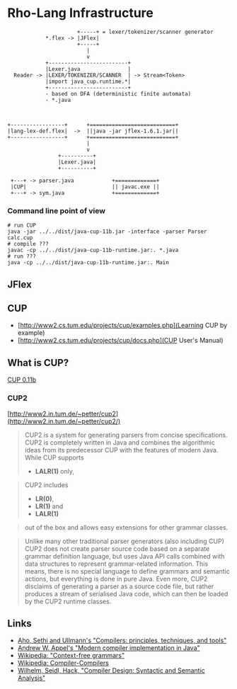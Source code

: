 # Rho-Lang Infrastructure

                          +-----+ = lexer/tokenizer/scanner generator
                *.flex -> |JFlex|
                          +-----+
                             |
                             v
                +-------------------------+
                |Lexer.java               |
      Reader -> |LEXER/TOKENIZER/SCANNER  | -> Stream<Token>
                |import java_cup.runtime.*|
                +-------------------------+
                - based on DFA (deterministic finite automata)
                - *.java    



    +-----------------+      +===========================+ 
    |lang-lex-def.flex|  ->  ||java -jar jflex-1.6.1.jar||
    +-----------------+      +===========================+
                             |
                             v
                    +----------+ 
                    |Lexer.java|
                    +----------+
 
     +---+ -> parser.java            +=============+
     |CUP|                           || javac.exe ||
     +---+ -> sym.java               +=============+
  
### Command line point of view
```shell
# run CUP
java -jar ../../dist/java-cup-11b.jar -interface -parser Parser calc.cup
# compile ???
javac -cp ../../dist/java-cup-11b-runtime.jar:. *.java
# run ???
java -cp ../../dist/java-cup-11b-runtime.jar:. Main
```
  
## JFlex

## CUP
- [http://www2.cs.tum.edu/projects/cup/examples.php](Learning CUP by example)
- [http://www2.cs.tum.edu/projects/cup/docs.php](CUP User's Manual)

## What is CUP?
[CUP 0.11b]()

### CUP2

[http://www2.in.tum.de/~petter/cup2](http://www2.in.tum.de/~petter/cup2/)
> CUP2 is a system for generating parsers from concise specifications. CUP2 is completely written in Java and combines the algorithmic ideas from its predecessor CUP with the features of modern Java.
> While CUP supports 
> - **LALR(1)** only, 

> CUP2 includes 
> - **LR(0)**, 
> - **LR(1)** and 
> - **LALR(1)** 

> out of the box and allows easy extensions for other grammar classes.

> Unlike many other traditional parser generators (also including CUP) CUP2 does not create parser source code based on a separate grammar definition language, but uses Java API calls combined with data structures to represent grammar-related information. This means, there is no special language to define grammars and semantic actions, but everything is done in pure Java. Even more, CUP2 disclaims of generating a parser as a source code file, but rather produces a stream of serialised Java code, which can then be loaded by the CUP2 runtime classes.

## Links
- [Aho, Sethi and Ullmann's "Compilers: principles, techniques, and tools"](http://books.google.de/books?id=n3eVQgAACAAJ)
- [Andrew W. Appel's "Modern compiler implementation in Java"](http://books.google.de/books?id=JNs6fWkJZbAC)
- [Wikipedia: "Context-free grammars"](http://en.wikipedia.org/wiki/Context_free_grammars)
- [Wikipedia: Compiler-Compilers](http://en.wikipedia.org/wiki/Compiler-compiler)
- [Wilhelm, Seidl, Hack, "Compiler Design: Syntactic and Semantic Analysis"](https://www.springer.com/gp/book/9783642175398)
